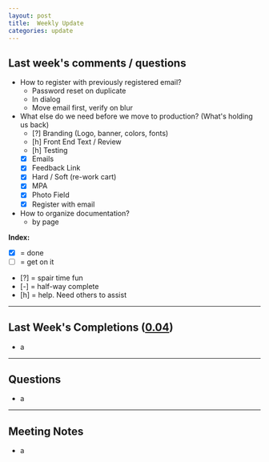 ```yaml
---
layout: post
title:  Weekly Update
categories: update
---
```

## Last week's comments / questions

- How to register with previously registered email?
	- Password reset on duplicate
	- In dialog
	- Move email first, verify on blur
- What else do we need before we move to production? (What's holding us back)
	- [?] Branding (Logo, banner, colors, fonts)
	- [h] Front End Text / Review
	- [h] Testing
	- [x] Emails
	- [x] Feedback Link
	- [x] Hard / Soft (re-work cart)
	- [x] MPA
	- [x] Photo Field
	- [x] Register with email
- How to organize documentation?
	- by page

**Index:**

- [x] = done
- [ ] = get on it
- [?] = spair time fun
- [-] = half-way complete
- [h] = help. Need others to assist

--------
## Last Week's Completions ([0.04][tag])

- a

[tag]: http://google.com/

--------
## Questions

- a

--------
## Meeting Notes

- a